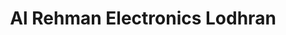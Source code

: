 ---
title: "Al Rehman Electronics Lodhran"
url: /lodhran/al-rehman-electronics-lodhran/
shop: electronics
---